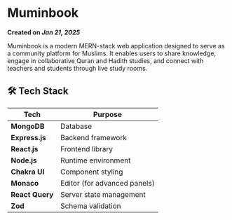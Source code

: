 # Muminbook

**Created on _Jan 21, 2025_**

Muminbook is a modern MERN-stack web application designed to serve as a community platform for Muslims. It enables users
to share knowledge, engage in collaborative Quran and Hadith studies, and connect with teachers and students through
live study rooms.

## 🛠️ Tech Stack

| Tech            | Purpose                      |
|-----------------|------------------------------|
| **MongoDB**     | Database                     |
| **Express.js**  | Backend framework            |
| **React.js**    | Frontend library             |
| **Node.js**     | Runtime environment          |
| **Chakra UI**   | Component styling            |
| **Monaco**      | Editor (for advanced panels) |
| **React Query** | Server state management      |
| **Zod**         | Schema validation            |